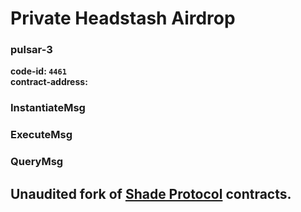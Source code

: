 # Private Headstash Airdrop


### pulsar-3
**code-id: `4461`** \
**contract-address: ` `**

### InstantiateMsg

### ExecuteMsg

### QueryMsg

## Unaudited fork of [Shade Protocol](https://shadeprotocol.io/) contracts.